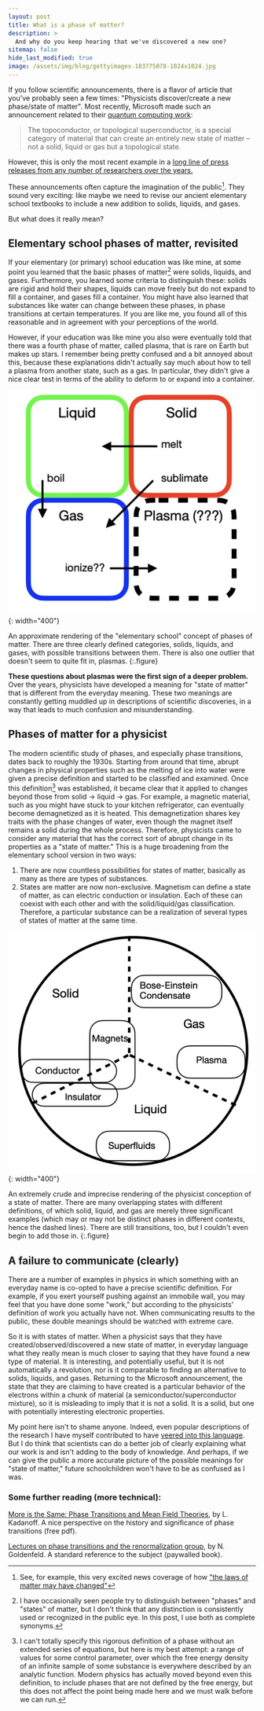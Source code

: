 ```yaml
---
layout: post
title: What is a phase of matter?
description: >
  And why do you keep hearing that we've discovered a new one?
sitemap: false
hide_last_modified: true
image: /assets/img/blog/gettyimages-183775078-1024x1024.jpg
---
```


If you follow scientific announcements, there is a flavor of article that you've probably seen a few times: "Physicists discover/create a new phase/state of matter". Most recently, Microsoft made such an announcement related to their [quantum computing work](https://news.microsoft.com/source/features/ai/microsofts-majorana-1-chip-carves-new-path-for-quantum-computing/?ocid=FY25_soc_omc_br_x_QuantumMajorana):

> The topoconductor, or topological superconductor, is a special category of material that can create an entirely new state of matter – not a solid, liquid or gas but a topological state.

However, this is only the most recent example in a [long line of press releases from any number of researchers over the years.](https://www.sciencealert.com/search?q=state+of+matter)

These announcements often capture the imagination of the public[^1]. They sound very exciting: like maybe we need to revise our ancient elementary school textbooks to include a new addition to solids, liquids, and gases.

But what does it really mean?

## Elementary school phases of matter, revisited

If your elementary (or primary) school education was like mine, at some point you learned that the basic phases of matter[^2] were solids, liquids, and gases. Furthermore, you learned some criteria to distinguish these: solids are rigid and hold their shapes, liquids can move freely but do not expand to fill a container, and gases fill a container. You might have also learned that substances like water can change between these phases, in phase transitions at certain temperatures. If you are like me, you found all of this reasonable and in agreement with your perceptions of the world.

However, if your education was like mine you also were eventually told that there was a fourth phase of matter, called plasma, that is rare on Earth but makes up stars. I remember being pretty confused and a bit annoyed about this, because these explanations didn't actually say much about how to tell a plasma from another state, such as a gas. In particular, they didn't give a nice clear test in terms of the ability to deform to or expand into a container.

![Full-width image](/assets/img/blog/phases1.jpeg){: width="400"}

An approximate rendering of the "elementary school" concept of phases of matter. There are three clearly defined categories, solids, liquids, and gases, with possible transitions between them. There is also one outlier that doesn't seem to quite fit in, plasmas.
{:.figure}

**These questions about plasmas were the first sign of a deeper problem.** Over the years, physicists have developed a meaning for "state of matter" that is different from the everyday meaning. These two meanings are constantly getting muddled up in descriptions of scientific discoveries, in a way that leads to much confusion and misunderstanding.

## Phases of matter for a physicist

The modern scientific study of phases, and especially phase transitions, dates back to roughly the 1930s. Starting from around that time, abrupt changes in physical properties such as the melting of ice into water were given a precise definition and started to be classified and examined. Once this definition[^3] was established, it became clear that it applied to changes beyond those from solid -> liquid -> gas. For example, a magnetic material, such as you might have stuck to your kitchen refrigerator, can eventually become demagnetized as it is heated. This demagnetization shares key traits with the phase changes of water, even though the magnet itself remains a solid during the whole process. Therefore, physicists came to consider any material that has the correct sort of abrupt change in its properties as a "state of matter." This is a huge broadening from the elementary school version in two ways:

1. There are now countless possibilities for states of matter, basically as many as there are types of substances.
2. States are matter are now non-exclusive. Magnetism can define a state of matter, as can electric conduction or insulation. Each of these can coexist with each other and with the solid/liquid/gas classification. Therefore, a particular substance can be a realization of several types of states of matter at the same time.

![Full-width image](/assets/img/blog/phases2.jpeg){: width="400"}


An extremely crude and imprecise rendering of the physicist conception of a state of matter. There are many overlapping states with different definitions, of which solid, liquid, and gas are merely three significant examples (which may or may not be distinct phases in different contexts, hence the dashed lines). There are still transitions, too, but I couldn't even begin to add those in.
{:.figure}

## A failure to communicate (clearly)

There are a number of examples in physics in which something with an everyday name is co-opted to have a precise scientific definition. For example, if you exert yourself pushing against an immobile wall, you may feel that you have done some "work," but according to the physicists' definition of work you actually have not. When communicating results to the public, these double meanings should be watched with extreme care.

So it is with states of matter. When a physicist says that they have created/observed/discovered a new state of matter, in everyday language what they really mean is much closer to saying that they have found a new type of material. It is interesting, and potentially useful, but it is not automatically a revolution, nor is it comparable to finding an alternative to solids, liquids, and gases. Returning to the Microsoft announcement, the state that they are claiming to have created is a particular behavior of the electrons within a chunk of material (a semiconductor/superconductor mixture), so it is misleading to imply that it is not a solid. It is a solid, but one with potentially interesting electronic properties.

My point here isn't to shame anyone. Indeed, even popular descriptions of the research I have myself contributed to have [veered into this language](https://phys.org/news/2021-06-prethermal-discrete-crystal.html). But I do think that scientists can do a better job of clearly explaining what our work is and isn't adding to the body of knowledge. And perhaps, if we can give the public a more accurate picture of the possible meanings for "state of matter," future schoolchildren won't have to be as confused as I was.

[^1]: See, for example, this very excited news coverage of how ["the laws of matter may have changed"](https://www.youtube.com/watch?v=KN3PL7LsuRY)

[^2]: I have occasionally seen people try to distinguish between "phases" and "states" of matter, but I don't think that any distinction is consistently used or recognized in the public eye. In this post, I use both as complete synonyms.

[^3]: I can't totally specify this rigorous definition of a phase without an extended series of equations, but here is my best attempt: a range of values for some control parameter, over which the free energy density of an infinite sample of some substance is everywhere described by an analytic function. Modern physics has actually moved beyond even this definition, to include phases that are not defined by the free energy, but this does not affect the point being made here and we must walk before we can run.

### Some further reading (more technical):

[More is the Same: Phase Transitions and Mean Field Theories](https://arxiv.org/pdf/0906.0653), by L. Kadanoff. A nice perspective on the history and significance of phase transitions (free pdf).


[Lectures on phase transitions and the renormalization group](https://www.taylorfrancis.com/books/mono/10.1201/9780429493492/lectures-phase-transitions-renormalization-group-nigel-goldenfeld), by N. Goldenfeld. A standard reference to the subject (paywalled book).